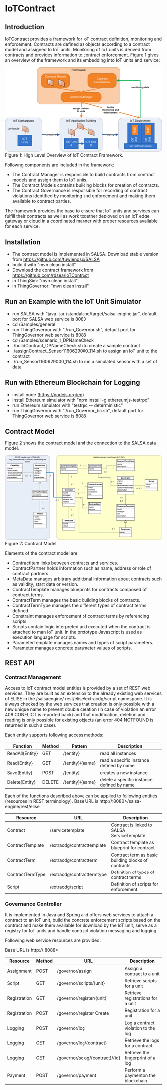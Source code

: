 # IoTContract
## Introduction

IoTContract provides a framework for IoT contract definition, monitoring and enforcement. Contracts are defined as objects according to a contract model and assigned to IoT units. Monitoring of IoT units is derived from contracts and provides information to contract enforcement. Figure 1 gives an overview of the
framework and its embedding into IoT units and service:

![N|Solid](https://github.com/rdsea/IoTContract/blob/master/documents/images/architecture.png)
Figure 1: High Level Overview of IoT Contract Framework.

Followng components are included in the framework:
- The Contract Manager is responsible to build contracts from contract models and assign them to IoT units.
- The Contract Models contains building blocks for creation of contracts.
- The Contract Governance is responsible for recording of contract violations identified by monitoring and enforcement and making them available to contract parties.

The framework provides the base to ensure that IoT units and services can fulfill their contracts as well as work together deployed on an IoT edge gateway or cloud in a coordinated manner with proper resources available for each service.

## Installation

- The contract model is implemented in SALSA. Download stable version from https://github.com/tuwiendsg/SALSA
- build it with "mvn clean install"
- Download the contract framework from https://github.com/rdsea/IoTContract
- in ThingSim: "mvn clean install"
- in ThingGovernor: "mvn clean install"

## Run an Example with the IoT Unit Simulator
- run SALSA with "java -jar <SALSA dir>/standalone/target/salsa-engine.jar", default port for SALSA web service is 8080
- cd <IoTContract dir>/Samples/general
- run ThingGovernor with "./run_Governor.sh", default port for ThingGovernor web service is 8088
- cd <IoTContract dir>/Samples/scenario_1_DPNameCheck
- ./buildContract_DPNameCheck.sh to create a sample contract
- ./assignContract_Sensor1160629000_114.sh to assign an IoT unit to the contract
- ./run_Sensor1160629000_114.sh to run a simulated sensor with a set of data
  
## Run with Ethereum Blockchain for Logging
- install node (https://nodejs.org/en)
- install Ethereum simulator with "npm install -g ethereumjs-testrpc"
- run Ethereum simulator with "testrpc -- deterministic"
- run ThingGovernor with "./run_Governor_bc.sh", default port for ThingGovernor web service is 8088

## Contract Model
Figure 2 shows the contract model and the connection to the SALSA data model.

![N|Solid](https://github.com/rdsea/IoTContract/blob/master/documents/images/contract-model.png)
Figure 2: Contract Model.

Elements of the contract model are:
- ContractItem links between contracts and services.
- ContractPartner holds information such as name, address or role of contract partners.
- MetaData manages arbitrary additional information about contracts such as validity, start data or version.
- ContractTemplate manages blueprints for contracts composed of contract terms.
- ContractTerm manages the basic building blocks of contracts.
- ContractTermType manages the different types of contract terms defined.
- Constraint manages enforcement of contract terms by referencing scripts.
- Scripts contain logic interpreted and executed when the contract is attached to man IoT unit. In the prototype Javascript is used as execution language for scripts.
- ParameterTemplate manages names and types of script parameters.
- Parameter manages concrete parameter values of scripts.

## REST API

### Contract Management
Access to IoT contract model entities is provided by a set of REST web services. They
are built as an extension to the already existing web services of ELISE in the /salsaengine/
rest/elise/extracdg/script namespace. It is always checked by the web services
that creation is only possible with a new unique name to prevent double creation (in case
of violation an error 409 CONFLICT is reported back) and that modification, deletion
and reading is only possible for existing objects (an error 404 NOTFOUND is returned
in such a case).

Each entity supports following access methods:

| Function        | Method | Pattern          | Description                                |
|-----------------|--------|------------------|--------------------------------------------|
| ReadAll{Entity} | GET    | /{entity}        | read all instances                         |
| Read{Entity}    | GET    | /{entity}/{name} | read a specific instance defined by name   |
| Save{Entity}    | POST   | /{entity}        | creates a new instance                     |
| Delete{Entity}  | DELETE | /{entity}/{name} | delete a specific instance defined by name |

Each of the functions described above can be applied to following entities (resources in REST terminology).
Base URL is http://<SALSA IP>:8080>/salsa-engine/rest/elise

| Resource         | URL                                 |Description                                           |
|------------------|-------------------------------------|------------------------------------------------------|
| Contract         | <base URL>/servicetemplate           | Contract is linked to SALSA ServiceTemplate         |
| ContractTemplate | <base URL>/extracdg/contracttemplate | Contract template as blueprint for contract         |
| ContractTerm     | <base URL>/extracdg/contractterm     | Contract term as basic building blocks of contracts |
| ContractTermType | <base URL>/extracdg/contracttermtype | Definition of types of contract terms               |
| Script           | <base URL>/extracdg/script           | Definition of scripts for enforcement               |

### Governance Controller

It is implemented in Java and Spring and offers web services to attach a contract to an
IoT unit, build the concrete enforcement scripts based on the contract and make them
available for download by the IoT unit, serve as a registry for IoT units and handle
contract violation messaging and logging.

Following web service resources are provided:

Base URL is http://<Governor IP>:8088>

| Resource     | Method  | URL                                       | Description                         |
|--------------|---------|-------------------------------------------|-------------------------------------|
| Assignment   | POST    | <base URL>/governor/assign                | Assign a contract to a unit         |
| Script       | GET     | <base URL>/governor/scripts/{unit}        | Retrieve scripts for a unit         |
| Registration | GET     | <base URL>/governor/register/{unit}       | Retrieve registrations for a unit   |
| Registration | POST    | <base URL>/governor/register Create       | Registration for a unit             |
| Logging      | POST    | <base URL>/governor/log                   | Log a contract violation to the log |
| Logging      | GET     | <base URL>/governor/log/{contract}        | Retrieve the logs for a contract    |
| Logging      | GET     | <base URL>/governor/sclog/{contract}/{id} | Retrieve the fingerprint of a log   |
| Payment      | POST    | <base URL>/governor/payment               | Perform a paymenton the blockchain  |

